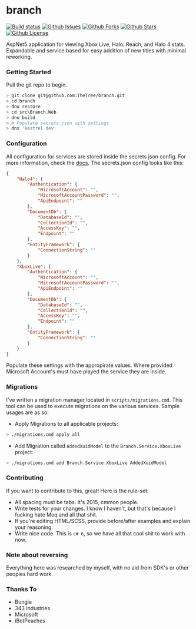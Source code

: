 branch
===
[![Build status](https://img.shields.io/appveyor/ci/0xdeafcafe/branch.svg?style=flat-square&label=windows%20build)](https://ci.appveyor.com/project/0xdeafcafe/branch/branch/vnext) [![Github Issues](https://img.shields.io/github/issues/TheTree/branch.svg?style=flat-square)](https://github.com/TheTree/branch/issues) [![Github Forks](https://img.shields.io/github/forks/TheTree/branch.svg?style=flat-square)](https://github.com/TheTree/branch/network) [![Github Stars](https://img.shields.io/github/stars/TheTree/branch.svg?style=flat-square)](https://github.com/TheTree/branch/stargazers) [![Github License](https://img.shields.io/github/license/thetree/branch.svg?style=flat-square)](https://github.com/thetree/branch/blob/vnext/LICENSE.md)


AspNet5 application for viewing Xbox Live, Halo: Reach, and Halo 4 stats. Expandable and service based for easy addition of new titles with minimal reworking.


### Getting Started

Pull the git repo to begin.
``` bash
> git clone git@github.com:TheTree/branch.git
> cd branch
> dnu restore
> cd src\Branch.Web
> dnu build
> # Populate secrets.json with settings
> dnx 'kestrel dev'
```


### Configuration

All configuration for services are stored inside the secrets json config. For more information, check the [docs](https://github.com/aspnet/UserSecrets). The secrets.json config looks like this:
``` json
{
	"Halo4": {
		"Authentication": {
			"MicrosoftAccount": "",
			"MicrosoftAccountPassword": "",
			"ApiEndpoint": ""
		},
		"DocumentDb": {
			"DatabaseId": "",
			"CollectionId": "",
			"AccessKey": "",
			"Endpoint": ""
		},
		"EntityFramework": {
			"ConnectionString": ""
		}
	},
	"XboxLive": {
		"Authentication": {
			"MicrosoftAccount": "",
			"MicrosoftAccountPassword": "",
			"ApiEndpoint": ""
		},
		"DocumentDb": {
			"DatabaseId": "",
			"CollectionId": "",
			"AccessKey": "",
			"Endpoint": ""
		},
		"EntityFramework": {
			"ConnectionString": ""
		}
	}
}
```

Populate these settings with the appropirate values. Where provided Microsoft Account's must have played the service they are inside.


### Migrations

I've written a migration manager located in `scripts/migrations.cmd`. This tool can be used to execute migrations on the various services. Sample usages are as so:

- Apply Migrations to all applicable projects:
``` bash
> ./migrations.cmd apply all
```

- Add Migration called `AddedXuidModel` to the `Branch.Service.XboxLive` project:
``` bash
> ./migrations.cmd add Branch.Service.XboxLive AddedXuidModel
```


### Contributing

If you want to contribute to this, great! Here is the rule-set:
- All spacing must be tabs. It's 2015, cmmon people.
- Write tests for your changes. I know I haven't, but that's because I fucking hate Moq and all that shit.
- If you're editing HTML/SCSS, provide before/after examples and explain your reasoning.
- Write nice code. This is `c# 6`, so we have all that cool shit to work with now.


### Note about reversing

Everything here was researched by myself, with no aid from SDK's or other peoples hard work.


### Thanks To

- Bungie
- 343 Industries
- Microsoft
- iBotPeaches
